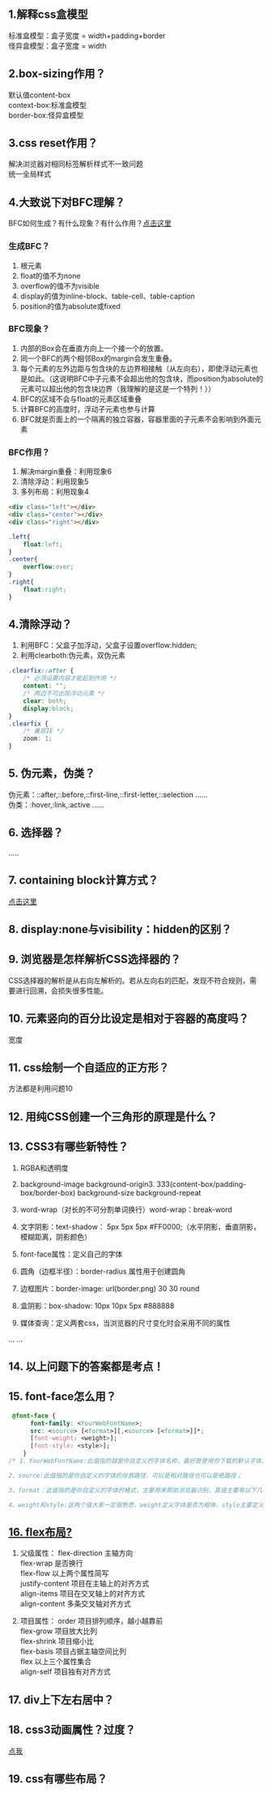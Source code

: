 ## 1.解释css盒模型
标准盒模型：盒子宽度 = width+padding+border  
怪异盒模型：盒子宽度 = width

## 2.box-sizing作用？
默认值content-box  
context-box:标准盒模型  
border-box:怪异盒模型


## 3.css reset作用？
解决浏览器对相同标签解析样式不一致问题  
统一全局样式  

## 4.大致说下对BFC理解？
BFC如何生成？有什么现象？有什么作用？[点击这里](https://www.cnblogs.com/dojo-lzz/p/3999013.html)  
### 生成BFC？
1. 根元素  
2. float的值不为none  
3. overflow的值不为visible  
4. display的值为inline-block、table-cell、table-caption  
5. position的值为absolute或fixed  

### BFC现象？
1. 内部的Box会在垂直方向上一个接一个的放置。
2. 同一个BFC的两个相邻Box的margin会发生重叠。
3. 每个元素的左外边距与包含块的左边界相接触（从左向右），即使浮动元素也是如此。（这说明BFC中子元素不会超出他的包含块，而position为absolute的元素可以超出他的包含块边界（我理解的是这是一个特列！））
4. BFC的区域不会与float的元素区域重叠
5. 计算BFC的高度时，浮动子元素也参与计算
6. BFC就是页面上的一个隔离的独立容器，容器里面的子元素不会影响到外面元素

### BFC作用？
1. 解决margin重叠：利用现象6
2. 清除浮动：利用现象5
3. 多列布局：利用现象4
```html
<div class="left"></div>
<div class="center"></div>
<div class="right"></div>
```
```css
.left{
    float:left;
}
.center{
    overflow:over;
}
.right{
    float:right;
}
```

## 4.清除浮动？
1. 利用BFC：父盒子加浮动，父盒子设置overflow:hidden;
2. 利用clearboth:伪元素，双伪元素

```css
.clearfix::after {
    /* 必须设置内容才能起到作用 */
    content: "";
    /* 两边不可出现浮动元素 */
    clear: both;
    display:block;
}
.clearfix {
    /* 兼容IE */
    zoom: 1;
}

```

## 5. 伪元素，伪类？
伪元素：::after,::before,::first-line,::first-letter,::selection ......  
伪类：:hover,:link,:active ......

## 6. 选择器？
.....

## 7. containing block计算方式？
[点击这里](http://www.cnblogs.com/fsjohnhuang/p/5295859.html)

## 8. display:none与visibility：hidden的区别？

## 9. 浏览器是怎样解析CSS选择器的？
CSS选择器的解析是从右向左解析的。若从左向右的匹配，发现不符合规则，需要进行回溯，会损失很多性能。

## 10. 元素竖向的百分比设定是相对于容器的高度吗？
宽度

## 11. css绘制一个自适应的正方形？
方法都是利用问题10

## 12. 用纯CSS创建一个三角形的原理是什么？

## 13. CSS3有哪些新特性？

1. RGBA和透明度

2. background-image background-origin3. 333(content-box/padding-box/border-box) background-size background-repeat

3. word-wrap（对长的不可分割单词换行）word-wrap：break-word

4. 文字阴影：text-shadow： 5px 5px 5px #FF0000;（水平阴影，垂直阴影，模糊距离，阴影颜色）

5. font-face属性：定义自己的字体

6. 圆角（边框半径）：border-radius 属性用于创建圆角

7. 边框图片：border-image: url(border.png) 30 30 round

8. 盒阴影：box-shadow: 10px 10px 5px #888888

9. 媒体查询：定义两套css，当浏览器的尺寸变化时会采用不同的属性


... ...

## 14. 以上问题下的答案都是考点！

## 15. font-face怎么用？
```css
 @font-face {
      font-family: <YourWebFontName>;
      src: <source> [<format>][,<source> [<format>]]*;
      [font-weight: <weight>];
      [font-style: <style>];
    }
/* 1、YourWebFontName:此值指的就是你自定义的字体名称，最好是使用你下载的默认字体，他将被引用到你的Web元素中的font-family。如“font-family:"YourWebFontName";”

2、source:此值指的是你自定义的字体的存放路径，可以是相对路径也可以是绝路径；

3、format：此值指的是你自定义的字体的格式，主要用来帮助浏览器识别，其值主要有以下几种类型：truetype,opentype,truetype-aat,embedded-opentype,avg等；

4、weight和style:这两个值大家一定很熟悉，weight定义字体是否为粗体，style主要定义字体样式，如斜体。 */

```

## [16. flex布局?](http://www.ruanyifeng.com/blog/2015/07/flex-grammar.html)

1. 父级属性：
flex-direction 主轴方向  
flex-wrap 是否换行   
flex-flow 以上两个属性简写  
justify-content 项目在主轴上的对齐方式  
align-items 项目在交叉轴上的对齐方式  
align-content 多条交叉轴对齐方式  

2. 项目属性：
order 项目排列顺序，越小越靠前  
flex-grow 项目放大比列  
flex-shrink 项目缩小比  
flex-basis 项目占据主轴空间比列  
flex 以上三个属性集合  
align-self 项目独有对齐方式  

## 17. div上下左右居中？

## 18. css3动画属性？过度？
[点我](http://www.w3school.com.cn/css3/css3_animation.asp)

## 19. css有哪些布局？
